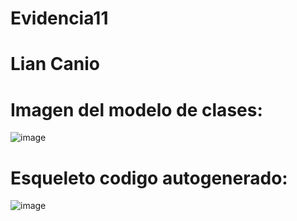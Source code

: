 # Evidencia11

# Lian Canio

# Imagen del modelo de clases:

![image](https://github.com/ChiaxNiro/Evidencia11/assets/138495779/ea417081-3129-4cef-9f65-53c2f64d8ddc)

# Esqueleto codigo autogenerado: 

![image](https://github.com/ChiaxNiro/Evidencia11/assets/138495779/d4315685-44db-4391-9f66-7d5ffd08f8b5)
